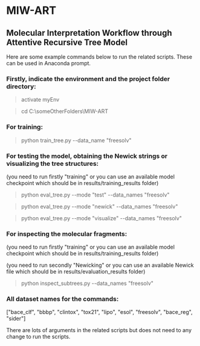 # MIW-ART
## Molecular Interpretation Workflow through Attentive Recursive Tree Model


Here are some example commands below to run the related scripts. These can be used in Anaconda prompt.

### Firstly, indicate the environment and the project folder directory:

> activate myEnv

> cd C:\someOtherFolders\MIW-ART

### For training:

> python train_tree.py --data_name "freesolv"

### For testing the model, obtaining the Newick strings or visualizing the tree structures:

(you need to run firstly "training" or you can use an available model checkpoint which should be in results/training_results folder)

> python eval_tree.py --mode "test" --data_names "freesolv"

> python eval_tree.py --mode "newick" --data_names "freesolv"

> python eval_tree.py --mode "visualize" --data_names "freesolv"

### For inspecting the molecular fragments:

(you need to run firstly "training" or you can use an available model checkpoint which should be in results/training_results folder)

(you need to run secondly "Newicking" or you can use an available Newick file which should be in results/evaluation_results folder)

> python inspect_subtrees.py --data_names "freesolv"

### All dataset names for the commands:

["bace_clf", "bbbp", "clintox", "tox21", "lipo", "esol", "freesolv", "bace_reg", "sider"]

There are lots of arguments in the related scripts but does not need to any change to run the scripts.
